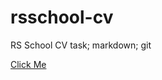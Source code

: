 # rsschool-cv
RS School CV task; markdown; git

[Click Me](https://NishizakiN.github.io/rsschool-cv)
